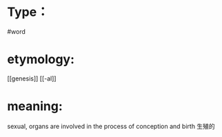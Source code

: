 # Type：
#word 
# etymology: 
[[genesis]]
[[-al]]
# meaning: 
sexual, organs are involved in the process of conception and birth
生殖的
